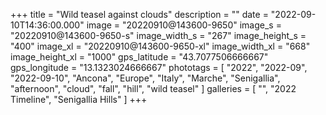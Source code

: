 +++
title = "Wild teasel against clouds"
description = ""
date = "2022-09-10T14:36:00.000"
image = "20220910@143600-9650"
image_s = "20220910@143600-9650-s"
image_width_s = "267"
image_height_s = "400"
image_xl = "20220910@143600-9650-xl"
image_width_xl = "668"
image_height_xl = "1000"
gps_latitude = "43.7077506666667"
gps_longitude = "13.1323024666667"
phototags = [ "2022", "2022-09", "2022-09-10", "Ancona", "Europe", "Italy", "Marche", "Senigallia", "afternoon", "cloud", "fall", "hill", "wild teasel" ]
galleries = [ "", "2022 Timeline", "Senigallia Hills" ]
+++
